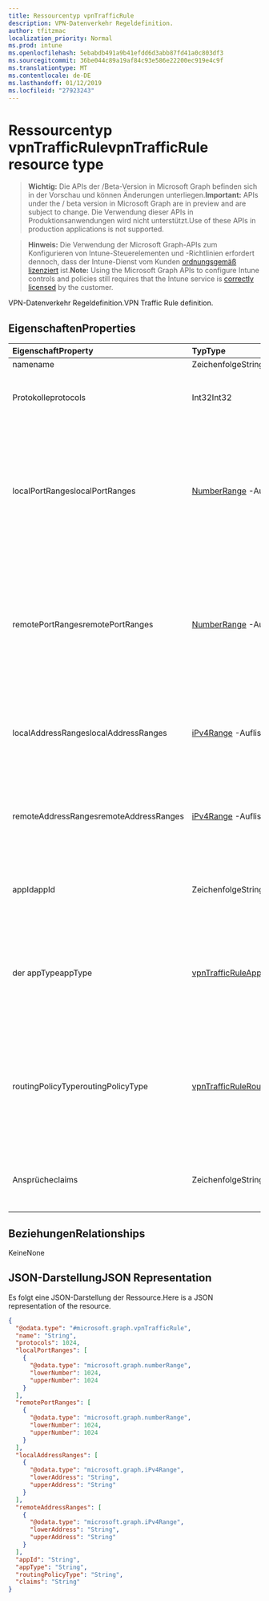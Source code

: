 ```yaml
---
title: Ressourcentyp vpnTrafficRule
description: VPN-Datenverkehr Regeldefinition.
author: tfitzmac
localization_priority: Normal
ms.prod: intune
ms.openlocfilehash: 5ebabdb491a9b41efdd6d3abb87fd41a0c803df3
ms.sourcegitcommit: 36be044c89a19af84c93e586e22200ec919e4c9f
ms.translationtype: MT
ms.contentlocale: de-DE
ms.lasthandoff: 01/12/2019
ms.locfileid: "27923243"
---
```

# <a name="vpntrafficrule-resource-type"></a><span data-ttu-id="ad3bc-103">Ressourcentyp vpnTrafficRule</span><span class="sxs-lookup"><span data-stu-id="ad3bc-103">vpnTrafficRule resource type</span></span>

> <span data-ttu-id="ad3bc-104">**Wichtig:** Die APIs der /Beta-Version in Microsoft Graph befinden sich in der Vorschau und können Änderungen unterliegen.</span><span class="sxs-lookup"><span data-stu-id="ad3bc-104">**Important:** APIs under the / beta version in Microsoft Graph are in preview and are subject to change.</span></span> <span data-ttu-id="ad3bc-105">Die Verwendung dieser APIs in Produktionsanwendungen wird nicht unterstützt.</span><span class="sxs-lookup"><span data-stu-id="ad3bc-105">Use of these APIs in production applications is not supported.</span></span>

> <span data-ttu-id="ad3bc-106">**Hinweis:** Die Verwendung der Microsoft Graph-APIs zum Konfigurieren von Intune-Steuerelementen und -Richtlinien erfordert dennoch, dass der Intune-Dienst vom Kunden [ordnungsgemäß lizenziert](https://go.microsoft.com/fwlink/?linkid=839381) ist.</span><span class="sxs-lookup"><span data-stu-id="ad3bc-106">**Note:** Using the Microsoft Graph APIs to configure Intune controls and policies still requires that the Intune service is [correctly licensed](https://go.microsoft.com/fwlink/?linkid=839381) by the customer.</span></span>

<span data-ttu-id="ad3bc-107">VPN-Datenverkehr Regeldefinition.</span><span class="sxs-lookup"><span data-stu-id="ad3bc-107">VPN Traffic Rule definition.</span></span>
## <a name="properties"></a><span data-ttu-id="ad3bc-108">Eigenschaften</span><span class="sxs-lookup"><span data-stu-id="ad3bc-108">Properties</span></span>
|<span data-ttu-id="ad3bc-109">Eigenschaft</span><span class="sxs-lookup"><span data-stu-id="ad3bc-109">Property</span></span>|<span data-ttu-id="ad3bc-110">Typ</span><span class="sxs-lookup"><span data-stu-id="ad3bc-110">Type</span></span>|<span data-ttu-id="ad3bc-111">Beschreibung</span><span class="sxs-lookup"><span data-stu-id="ad3bc-111">Description</span></span>|
|:---|:---|:---|
|<span data-ttu-id="ad3bc-112">name</span><span class="sxs-lookup"><span data-stu-id="ad3bc-112">name</span></span>|<span data-ttu-id="ad3bc-113">Zeichenfolge</span><span class="sxs-lookup"><span data-stu-id="ad3bc-113">String</span></span>|<span data-ttu-id="ad3bc-114">Name.</span><span class="sxs-lookup"><span data-stu-id="ad3bc-114">Name.</span></span>|
|<span data-ttu-id="ad3bc-115">Protokolle</span><span class="sxs-lookup"><span data-stu-id="ad3bc-115">protocols</span></span>|<span data-ttu-id="ad3bc-116">Int32</span><span class="sxs-lookup"><span data-stu-id="ad3bc-116">Int32</span></span>|<span data-ttu-id="ad3bc-117">Protokolle (0 – 255).</span><span class="sxs-lookup"><span data-stu-id="ad3bc-117">Protocols (0-255).</span></span> <span data-ttu-id="ad3bc-118">Gültige Werte zwischen 0 und 255</span><span class="sxs-lookup"><span data-stu-id="ad3bc-118">Valid values 0 to 255</span></span>|
|<span data-ttu-id="ad3bc-119">localPortRanges</span><span class="sxs-lookup"><span data-stu-id="ad3bc-119">localPortRanges</span></span>|<span data-ttu-id="ad3bc-120">[NumberRange](../resources/intune-deviceconfig-numberrange.md) -Auflistung</span><span class="sxs-lookup"><span data-stu-id="ad3bc-120">[numberRange](../resources/intune-deviceconfig-numberrange.md) collection</span></span>|<span data-ttu-id="ad3bc-121">Lokaler Portbereich kann nur bei Protokoll entweder TCP oder UDP (6 oder 17) festgelegt werden.</span><span class="sxs-lookup"><span data-stu-id="ad3bc-121">Local port range can be set only when protocol is either TCP or UDP (6 or 17).</span></span> <span data-ttu-id="ad3bc-122">Diese Collection darf maximal 500 Elemente enthalten.</span><span class="sxs-lookup"><span data-stu-id="ad3bc-122">This collection can contain a maximum of 500 elements.</span></span>|
|<span data-ttu-id="ad3bc-123">remotePortRanges</span><span class="sxs-lookup"><span data-stu-id="ad3bc-123">remotePortRanges</span></span>|<span data-ttu-id="ad3bc-124">[NumberRange](../resources/intune-deviceconfig-numberrange.md) -Auflistung</span><span class="sxs-lookup"><span data-stu-id="ad3bc-124">[numberRange](../resources/intune-deviceconfig-numberrange.md) collection</span></span>|<span data-ttu-id="ad3bc-125">Remote Portbereich kann nur bei Protokoll entweder TCP oder UDP (6 oder 17) festgelegt werden.</span><span class="sxs-lookup"><span data-stu-id="ad3bc-125">Remote port range can be set only when protocol is either TCP or UDP (6 or 17).</span></span> <span data-ttu-id="ad3bc-126">Diese Collection darf maximal 500 Elemente enthalten.</span><span class="sxs-lookup"><span data-stu-id="ad3bc-126">This collection can contain a maximum of 500 elements.</span></span>|
|<span data-ttu-id="ad3bc-127">localAddressRanges</span><span class="sxs-lookup"><span data-stu-id="ad3bc-127">localAddressRanges</span></span>|<span data-ttu-id="ad3bc-128">[iPv4Range](../resources/intune-shared-ipv4range.md) -Auflistung</span><span class="sxs-lookup"><span data-stu-id="ad3bc-128">[iPv4Range](../resources/intune-shared-ipv4range.md) collection</span></span>|<span data-ttu-id="ad3bc-129">Lokale Adressbereich.</span><span class="sxs-lookup"><span data-stu-id="ad3bc-129">Local address range.</span></span> <span data-ttu-id="ad3bc-130">Diese Collection darf maximal 500 Elemente enthalten.</span><span class="sxs-lookup"><span data-stu-id="ad3bc-130">This collection can contain a maximum of 500 elements.</span></span>|
|<span data-ttu-id="ad3bc-131">remoteAddressRanges</span><span class="sxs-lookup"><span data-stu-id="ad3bc-131">remoteAddressRanges</span></span>|<span data-ttu-id="ad3bc-132">[iPv4Range](../resources/intune-shared-ipv4range.md) -Auflistung</span><span class="sxs-lookup"><span data-stu-id="ad3bc-132">[iPv4Range](../resources/intune-shared-ipv4range.md) collection</span></span>|<span data-ttu-id="ad3bc-133">Remote-Adressbereichs.</span><span class="sxs-lookup"><span data-stu-id="ad3bc-133">Remote address range.</span></span> <span data-ttu-id="ad3bc-134">Diese Collection darf maximal 500 Elemente enthalten.</span><span class="sxs-lookup"><span data-stu-id="ad3bc-134">This collection can contain a maximum of 500 elements.</span></span>|
|<span data-ttu-id="ad3bc-135">appId</span><span class="sxs-lookup"><span data-stu-id="ad3bc-135">appId</span></span>|<span data-ttu-id="ad3bc-136">Zeichenfolge</span><span class="sxs-lookup"><span data-stu-id="ad3bc-136">String</span></span>|<span data-ttu-id="ad3bc-137">App-Bezeichner, wenn diese Regel Datenverkehr durch eine app ausgelöst wird.</span><span class="sxs-lookup"><span data-stu-id="ad3bc-137">App identifier, if this traffic rule is triggered by an app.</span></span>|
|<span data-ttu-id="ad3bc-138">der appType</span><span class="sxs-lookup"><span data-stu-id="ad3bc-138">appType</span></span>|[<span data-ttu-id="ad3bc-139">vpnTrafficRuleAppType</span><span class="sxs-lookup"><span data-stu-id="ad3bc-139">vpnTrafficRuleAppType</span></span>](../resources/intune-deviceconfig-vpntrafficruleapptype.md)|<span data-ttu-id="ad3bc-140">App-Typ, wenn diese Regel Datenverkehr durch eine app ausgelöst wird.</span><span class="sxs-lookup"><span data-stu-id="ad3bc-140">App type, if this traffic rule is triggered by an app.</span></span> <span data-ttu-id="ad3bc-141">Mögliche Werte sind: `none`, `desktop` und `universal`.</span><span class="sxs-lookup"><span data-stu-id="ad3bc-141">Possible values are: `none`, `desktop`, `universal`.</span></span>|
|<span data-ttu-id="ad3bc-142">routingPolicyType</span><span class="sxs-lookup"><span data-stu-id="ad3bc-142">routingPolicyType</span></span>|[<span data-ttu-id="ad3bc-143">vpnTrafficRuleRoutingPolicyType</span><span class="sxs-lookup"><span data-stu-id="ad3bc-143">vpnTrafficRuleRoutingPolicyType</span></span>](../resources/intune-deviceconfig-vpntrafficruleroutingpolicytype.md)|<span data-ttu-id="ad3bc-144">Wenn gibt an, ob aktivieren Split-tunneling auf diese Route ausgelöst, app.</span><span class="sxs-lookup"><span data-stu-id="ad3bc-144">When app triggered, indicates whether to enable split tunneling along this route.</span></span> <span data-ttu-id="ad3bc-145">Mögliche Werte sind: `none`, `splitTunnel` und `forceTunnel`.</span><span class="sxs-lookup"><span data-stu-id="ad3bc-145">Possible values are: `none`, `splitTunnel`, `forceTunnel`.</span></span>|
|<span data-ttu-id="ad3bc-146">Ansprüche</span><span class="sxs-lookup"><span data-stu-id="ad3bc-146">claims</span></span>|<span data-ttu-id="ad3bc-147">Zeichenfolge</span><span class="sxs-lookup"><span data-stu-id="ad3bc-147">String</span></span>|<span data-ttu-id="ad3bc-148">Ansprüche im Zusammenhang mit dieser Regel Datenverkehr.</span><span class="sxs-lookup"><span data-stu-id="ad3bc-148">Claims associated with this traffic rule.</span></span>|

## <a name="relationships"></a><span data-ttu-id="ad3bc-149">Beziehungen</span><span class="sxs-lookup"><span data-stu-id="ad3bc-149">Relationships</span></span>
<span data-ttu-id="ad3bc-150">Keine</span><span class="sxs-lookup"><span data-stu-id="ad3bc-150">None</span></span>
## <a name="json-representation"></a><span data-ttu-id="ad3bc-151">JSON-Darstellung</span><span class="sxs-lookup"><span data-stu-id="ad3bc-151">JSON Representation</span></span>
<span data-ttu-id="ad3bc-152">Es folgt eine JSON-Darstellung der Ressource.</span><span class="sxs-lookup"><span data-stu-id="ad3bc-152">Here is a JSON representation of the resource.</span></span>
<!-- {
  "blockType": "resource",
  "@odata.type": "microsoft.graph.vpnTrafficRule"
}
-->
``` json
{
  "@odata.type": "#microsoft.graph.vpnTrafficRule",
  "name": "String",
  "protocols": 1024,
  "localPortRanges": [
    {
      "@odata.type": "microsoft.graph.numberRange",
      "lowerNumber": 1024,
      "upperNumber": 1024
    }
  ],
  "remotePortRanges": [
    {
      "@odata.type": "microsoft.graph.numberRange",
      "lowerNumber": 1024,
      "upperNumber": 1024
    }
  ],
  "localAddressRanges": [
    {
      "@odata.type": "microsoft.graph.iPv4Range",
      "lowerAddress": "String",
      "upperAddress": "String"
    }
  ],
  "remoteAddressRanges": [
    {
      "@odata.type": "microsoft.graph.iPv4Range",
      "lowerAddress": "String",
      "upperAddress": "String"
    }
  ],
  "appId": "String",
  "appType": "String",
  "routingPolicyType": "String",
  "claims": "String"
}
```





